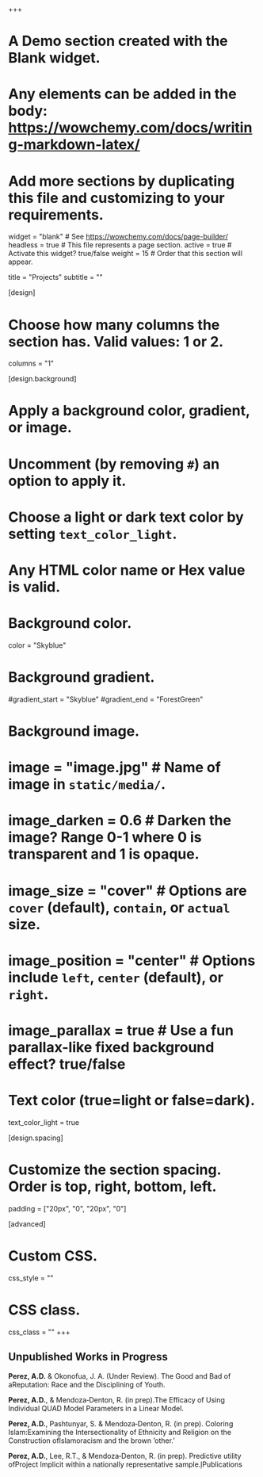 +++
# A Demo section created with the Blank widget.
# Any elements can be added in the body: https://wowchemy.com/docs/writing-markdown-latex/
# Add more sections by duplicating this file and customizing to your requirements.

widget = "blank"  # See https://wowchemy.com/docs/page-builder/
headless = true  # This file represents a page section.
active = true  # Activate this widget? true/false
weight = 15  # Order that this section will appear.

title = "Projects"
subtitle = ""

[design]
  # Choose how many columns the section has. Valid values: 1 or 2.
  columns = "1"

[design.background]
  # Apply a background color, gradient, or image.
  #   Uncomment (by removing `#`) an option to apply it.
  #   Choose a light or dark text color by setting `text_color_light`.
  #   Any HTML color name or Hex value is valid.

  # Background color.
   color = "Skyblue"
  
  # Background gradient.
  #gradient_start = "Skyblue"
  #gradient_end = "ForestGreen"
  
  # Background image.
  # image = "image.jpg"  # Name of image in `static/media/`.
  # image_darken = 0.6  # Darken the image? Range 0-1 where 0 is transparent and 1 is opaque.
  # image_size = "cover"  #  Options are `cover` (default), `contain`, or `actual` size.
  # image_position = "center"  # Options include `left`, `center` (default), or `right`.
  # image_parallax = true  # Use a fun parallax-like fixed background effect? true/false
  
  # Text color (true=light or false=dark).
  text_color_light = true

[design.spacing]
  # Customize the section spacing. Order is top, right, bottom, left.
  padding = ["20px", "0", "20px", "0"]

[advanced]
 # Custom CSS. 
 css_style = ""
 
 # CSS class.
 css_class = ""
+++

## Unpublished Works in Progress

**Perez, A.D.** & Okonofua, J. A. (Under Review). The Good and Bad of aReputation: Race and the Disciplining of Youth.

**Perez, A.D.**, & Mendoza‑Denton, R. (in prep).The Efficacy of Using Individual QUAD Model Parameters in a Linear Model.

**Perez, A.D.**, Pashtunyar, S. & Mendoza‑Denton, R. (in prep). Coloring Islam:Examining the Intersectionality of Ethnicity and Religion on the Construction ofIslamoracism and the brown ’other.’

**Perez, A.D.**, Lee, R.T., & Mendoza‑Denton, R. (in prep). Predictive utility ofProject Implicit within a nationally representative sample.ļPublications





